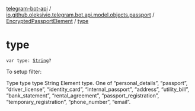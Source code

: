 [telegram-bot-api](../../index.md) / [io.github.oleksivio.telegram.bot.api.model.objects.passport](../index.md) / [EncryptedPassportElement](index.md) / [type](./type.md)

# type

`var type: `[`String`](https://kotlinlang.org/api/latest/jvm/stdlib/kotlin/-string/index.html)`?`

To setup filter:

Type type type String Element type. One of “personal_details”, “passport”, “driver_license”, “identity_card”,
“internal_passport”, “address”, “utility_bill”, “bank_statement”, “rental_agreement”, “passport_registration”,
“temporary_registration”, “phone_number”, “email”.

